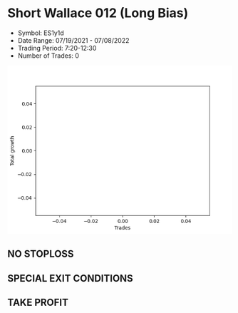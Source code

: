 # Short Wallace 012 (Long Bias)
- Symbol: ES1y1d
- Date Range: 07/19/2021 - 07/08/2022
- Trading Period: 7:20-12:30
- Number of Trades: 0

![Plot](ShortWallace012ES1y1d(LongBias).png)
## NO STOPLOSS









## SPECIAL EXIT CONDITIONS 


## TAKE PROFIT









